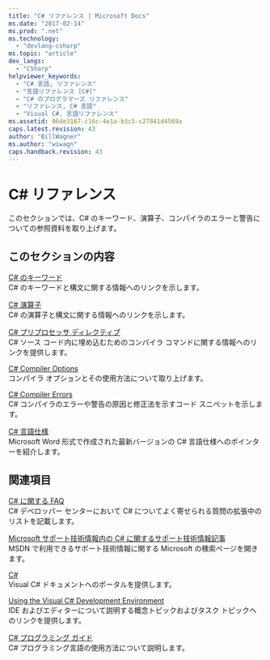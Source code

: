 ```yaml
---
title: "C# リファレンス | Microsoft Docs"
ms.date: "2017-02-14"
ms.prod: ".net"
ms.technology: 
  - "devlang-csharp"
ms.topic: "article"
dev_langs: 
  - "CSharp"
helpviewer_keywords: 
  - "C# 言語, リファレンス"
  - "言語リファレンス [C#]"
  - "C# のプログラマーズ リファレンス"
  - "リファレンス, C# 言語"
  - "Visual C#, 言語リファレンス"
ms.assetid: 06de3167-c16c-4e1a-b3c5-c27841d4569a
caps.latest.revision: 43
author: "BillWagner"
ms.author: "wiwagn"
caps.handback.revision: 43
---
```

# C# リファレンス
このセクションでは、C\# のキーワード、演算子、コンパイラのエラーと警告についての参照資料を取り上げます。  
  
## このセクションの内容  
 [C\# のキーワード](../../csharp/language-reference/keywords/index.md)  
 C\# のキーワードと構文に関する情報へのリンクを示します。  
  
 [C\# 演算子](../../csharp/language-reference/operators/index.md)  
 C\# の演算子と構文に関する情報へのリンクを示します。  
  
 [C\# プリプロセッサ ディレクティブ](../../csharp/language-reference/preprocessor-directives/index.md)  
 C\# ソース コード内に埋め込むためのコンパイラ コマンドに関する情報へのリンクを提供します。  
  
 [C\# Compiler Options](../../csharp/language-reference/compiler-options/index.md)  
 コンパイラ オプションとその使用方法について取り上げます。  
  
 [C\# Compiler Errors](../../csharp/language-reference/compiler-messages/index.md)  
 C\# コンパイラのエラーや警告の原因と修正法を示すコード スニペットを示します。  
  
 [C\# 言語仕様](../../csharp/language-reference/language-specification.md)  
 Microsoft Word 形式で作成された最新バージョンの C\# 言語仕様へのポインターを紹介します。  
  
## 関連項目  
 [C\# に関する FAQ](http://go.microsoft.com/fwlink/?LinkId=70367)  
 C\# デベロッパー センターにおいて C\# についてよく寄せられる質問の拡張中のリストを記載します。  
  
 [Microsoft サポート技術情報内の C\# に関するサポート技術情報記事](http://go.microsoft.com/fwlink/?LinkId=70368)  
 MSDN で利用できるサポート技術情報に関する Microsoft の検索ページを開きます。  
  
 [C\#](../../csharp/csharp.md)  
 Visual C\# ドキュメントへのポータルを提供します。  
  
 [Using the Visual C\# Development Environment](/visual-studio/csharp-ide/using-the-visual-studio-development-environment-for-csharp)  
 IDE およびエディターについて説明する概念トピックおよびタスク トピックへのリンクを提供します。  
  
 [C\# プログラミング ガイド](../../csharp/programming-guide/index.md)  
 C\# プログラミング言語の使用方法について説明します。